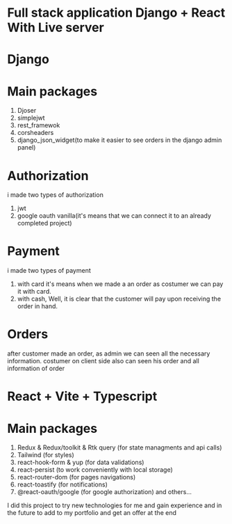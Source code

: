 # Full stack application Django + React With Live server
# Django
  # Main packages
  1) Djoser
  2) simplejwt
  3) rest_framewok 
  4) corsheaders 
  5) django_json_widget(to make it easier to see orders in the django admin panel)

  # Authorization
  i made two types of authorization
  1) jwt
  2) google oauth vanilla(it's means that we can connect it to an already completed project)

  # Payment
  i made two types of payment
  1) with card it's means when we made a an order as costumer we can pay it with card.
  2) with cash, Well, it is clear that the customer will pay upon receiving the order in hand.

  # Orders
  after customer made an order, as admin we can seen all the necessary information.
  costumer on client side also can seen his order and all information of order
  
# React + Vite + Typescript
  # Main packages
  1) Redux & Redux/toolkit & Rtk query (for state managments and api calls)
  2) Tailwind (for styles)
  3) react-hook-form & yup (for data validations)
  4) react-persist (to work conveniently with local storage)
  5) react-router-dom (for pages navigations)
  6) react-toastify (for notifications)
  7) @react-oauth/google (for google authorization)
  and others...
  

I did this project to try new technologies for me and gain experience and in the future to add to my portfolio and get an offer at the end
